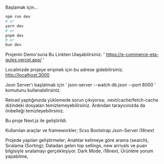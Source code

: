 Başlamak için...

```bash
npm run dev
# or
yarn dev
# or
pnpm dev
# or
bun dev
```
Projenin Demo'suna Bu Linkten Ulaşabilirsiniz. ' https://e-commerce-eta-gules.vercel.app/ '

Localinizde projeye erişmek için bu adrese gidebilirsiniz.  [http://localhost:3000](http://localhost:3000) 

Json Server'ı başlatmak için ' json-server --watch db.json --port 8000 ' komutunu kullanabilirsiniz.

Reload yaptığınızda yüklemede sorun çıkıyorsa; .next/cache/fetch-cache dizindeki dosyaları temizlemeyebilirsiniz. Ardından tarayıcınızda da önbelleği temizleyebilirsiniz.

Bu proje Next.js ile geliştirildi. 

Kullanılan araçlar ve frameworkler;
Scss
Bootstrap
Json-Server
i18next


Projede yapılan geliştirmeler;
Anahtar kelimeye göre arama (search),
Sıralama (Sorting);
    Datadan gelen top sellings, new arrivals ve puan bilgisiyle sıralamayı gerçekleşiyor.
Dark Mode,
i18next,
Ürünlere yorum yapabilme,


